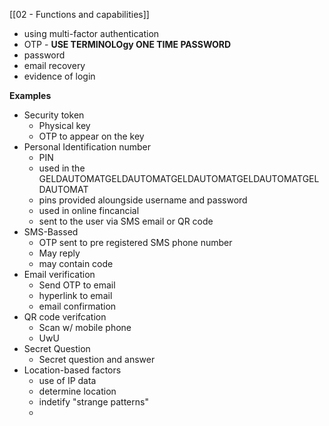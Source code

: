 [[02 - Functions and capabilities]]
- using multi-factor authentication
- OTP - **USE TERMINOLOgy ONE TIME PASSWORD**
- password
- email recovery
- evidence of login

**Examples**
- Security token
	- Physical key
	- OTP to appear on the key
- Personal Identification number
	- PIN
	- used in the GELDAUTOMATGELDAUTOMATGELDAUTOMATGELDAUTOMATGELDAUTOMAT
	- pins provided aloungside username and password
	- used in online fincancial
	- sent to the user via SMS email or QR code
- SMS-Bassed
	- OTP sent to pre registered SMS phone number
	- May reply
	- may contain code
- Email verification
	- Send OTP to email
	- hyperlink to email
	- email confirmation
- QR code verifcation
	- Scan w/ mobile phone
	- UwU
- Secret Question
	- Secret question and answer
- Location-based factors
	- use of IP data
	- determine location
	- indetify "strange patterns"
	- 